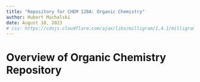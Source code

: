 ```yaml
---
title: "Repository for CHEM 128A: Organic Chemistry"
author: Hubert Muchalski
date: August 18, 2023
# css: https://cdnjs.cloudflare.com/ajax/libs/milligram/1.4.1/milligram.css
---
```


# Overview of Organic Chemistry Repository
